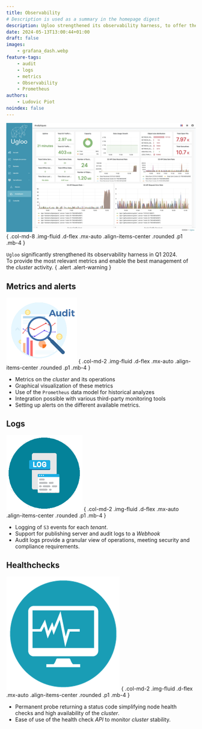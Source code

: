 ```yaml
---
title: Observability
# Description is used as a summary in the homepage digest
description: Ugloo strengthened its observability harness, to offer the most relevant metrics and enable better management of the cluster activity.
date: 2024-05-13T13:00:44+01:00
draft: false
images:
    - grafana_dash.webp
feature-tags:
    - audit
    - logs
    - metrics
    - Observability
    - Prometheus
authors:
    - Ludovic Piot
noindex: false
---
```


![Screenshot metrics](grafana_dash.webp "[img]Screenshot metrics")
{ .col-md-8 .img-fluid .d-flex .mx-auto .align-items-center .rounded .p1 .mb-4 }

`Ugloo` significantly strengthened its observability harness in Q1 2024.  
To provide the most relevant metrics and enable the best management of the _cluster_ activity.
{ .alert .alert-warning }

## Metrics and alerts

![Audit icon](audit-icon.png "[img]Audit icon")
{ .col-md-2 .img-fluid .d-flex .mx-auto .align-items-center .rounded .p1 .mb-4 }

- Metrics on the _cluster_ and its operations
- Graphical visualization of these metrics
- Use of the `Prometheus` data model for historical analyzes
- Integration possible with various third-party monitoring tools
- Setting up alerts on the different available metrics.

## Logs

![Logs icon](logs.png "[img]Logs icon")
{ .col-md-2 .img-fluid .d-flex .mx-auto .align-items-center .rounded .p1 .mb-4 }

- Logging of `S3` events for each _tenant_.
- Support for publishing server and audit logs to a _Webhook_
- Audit logs provide a granular view of operations, meeting security and compliance requirements.

## Healthchecks

![Healthchecks icon](healthchecks.png "[img]Healthchecks icon")
{ .col-md-2 .img-fluid .d-flex .mx-auto .align-items-center .rounded .p1 .mb-4 }

- Permanent probe returning a status code simplifying node health checks and high availability of the _cluster_.
- Ease of use of the health check _API_ to monitor _cluster_ stability.
